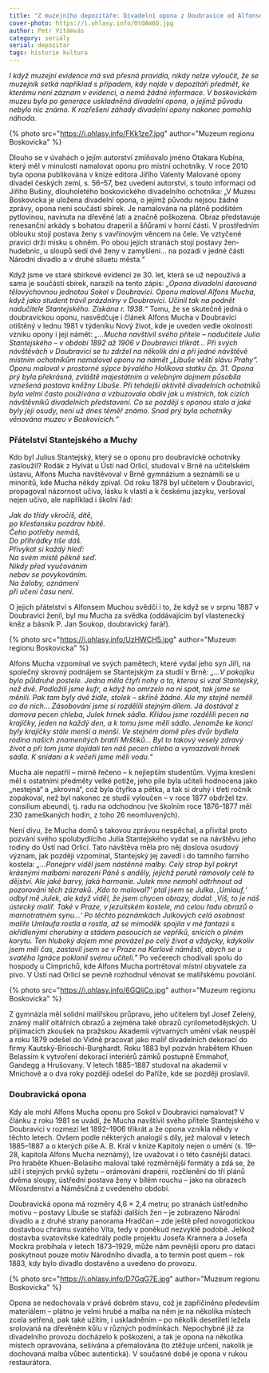 ```yaml
---
title: "Z muzejního depozitáře: Divadelní opona z Doubravice od Alfonse Muchy"
cover-photo: https://i.ohlasy.info/OtOAm6D.jpg
author: Petr Vítámvás
category: seriály
serial: depozitar
tags: historie kultura
---
```


*I když muzejní evidence má svá přesná pravidla, nikdy nelze vyloučit, že se muzejník setká například s případem, kdy najde v depozitáři předmět, ke kterému není záznam v evidenci, a nemá žádné informace. V boskovickém muzeu byla po generace uskladněná divadelní opona, o jejímž původu nebylo nic známo. K rozřešení záhady divadelní opony nakonec pomohla náhoda.*

{% photo src="https://i.ohlasy.info/FKk1ze7.jpg" author="Muzeum regionu Boskovicka" %}

Dlouho se v úvahách o jejím autorství zmiňovalo jméno Otakara Kubína, který měl v minulosti namalovat oponu pro místní ochotníky. V roce 2010 byla opona publikována v knize editora Jiřího Valenty Malované opony divadel českých zemí, s. 56–57, bez uvedení autorství, s touto informací od Jiřího Bušiny, dlouholetého boskovického divadelního ochotníka: „V Muzeu Boskovicka je uložena divadelní opona, o jejímž původu nejsou žádné zprávy, opona není součástí sbírek. Je namalována na plátně podšitém pytlovinou, navinuta na dřevěné lati a značně poškozena. Obraz představuje renesanční arkády s bohatou draperií a šňůrami v horní části. V prostředním oblouku stojí postava ženy s vavřínovým věncem na čele. Ve vztyčené pravici drží misku s ohněm. Po obou jejích stranách stojí postavy žen-hudebnic, u sloupů sedí dvě ženy v zamyšlení… na pozadí v jedné části Národní divadlo a v druhé siluetu města.“ 

Když jsme ve staré sbírkové evidenci ze 30. let, která se už nepoužívá a sama je součástí sbírek, narazili na tento zápis: *„Opona divadelní darovaná tělovýchovnou jednotou Sokol v Doubravici. Oponu maloval Alfons Mucha, když jako student trávil prázdniny v Doubravici. Učinil tak na podnět nadučitele Stantejského. Získána r. 1938.“* Tomu, že se skutečně jedná o doubravickou oponu, nasvědčuje i článek Alfons Mucha v Doubravici otištěný v lednu 1981 v týdeníku Nový život, kde je uveden vedle okolností vzniku opony i její námět: *„…Mucha navštívil svého přítele – nadučitele Julia Stantejského – v období 1892 až 1906 v Doubravici třikrát… Při svých návštěvách v Doubravici se tu zdržel na několik dní a při jedné návštěvě místním ochotníkům namaloval oponu na námět „Libuše věští slávu Prahy“. Oponu maloval v prostorné sýpce bývalého Holíkova statku čp. 31. Opona prý byla překrásná, zvláště majestátním a velebným dojmem působila vznešená postava kněžny Libuše. Při tehdejší aktivitě divadelních ochotníků byla velmi často používána a vzbuzovala obdiv jak u místních, tak cizích návštěvníků divadelních představení. Co se později s oponou stalo a jaké byly její osudy, není už dnes téměř známo. Snad prý byla ochotníky věnována muzeu v Boskovicích.“*

### Přátelství Stantejského a Muchy

Kdo byl Julius Stantejský, který se o oponu pro doubravické ochotníky zasloužil? Rodák z Hylvát u Ústí nad Orlicí, studoval v Brně na učitelském ústavu, Alfons Mucha navštěvoval v Brně gymnázium a seznámili se u minoritů, kde Mucha někdy zpíval.
Od roku 1878 byl učitelem v Doubravici, propagoval názornost učiva, lásku k vlasti a k českému jazyku, veršoval nejen učivo, ale například i školní řád:

*Jak do třídy vkročíš, dítě,  
po křesťansku pozdrav hbitě.  
Čeho potřeby nemáš,  
Do přihrádky tiše dáš.  
Přivykat si každý hleď:  
Na svém místě pěkně seď.  
Nikdy před vyučováním  
nebav se povykováním.  
Na žaloby, oznámení  
při učení času není.*

O jejich přátelství s Alfonsem Muchou svědčí i to, že když se v srpnu 1887 v Doubravici ženil, byl mu Mucha za svědka (oddávajícím byl vlastenecký kněz a básník P. Jan Soukop, doubravický farář).

{% photo src="https://i.ohlasy.info/UzHWCH5.jpg" author="Muzeum regionu Boskovicka" %}

Alfons Mucha vzpomínal ve svých pamětech, které vydal jeho syn Jiří, na společný skrovný podnájem se Stantejským za studií v Brně: *„…V pokojíku bylo půldruhé postele. Jedna měla čtyři nohy a ta, kterou si vzal Stantejský, než dvě. Podložili jsme kufr, a když ho omrzelo na ní spát, tak jsme se měnili. Pak tam byly dvě židle, stolek – skříně žádné. Ale my stejně neměli co do nich… Zásobování jsme si rozdělili stejným dílem. Já dostával z domova pecen chleba, Julek hrnek sádla. Křídou jsme rozdělili pecen na krajíčky, jeden na každý den, a k tomu jsme měli sádlo. Jenomže ke konci byly krajíčky stále menší a menší. Ve stejném domě přes dvůr bydlela rodina našich znamenitých bratří Mrštíků… Byl to takový veselý zdravý život a při tom jsme dojídali ten náš pecen chleba a vymazávali hrnek sádla. K snídani a k večeři jsme měli vodu.“*

Mucha ale nepatřil – mírně řečeno – k nejlepším studentům. Vyjma kreslení měl s ostatními předměty velké potíže, jeho píle byla učiteli hodnocena jako „nestejná“ a „skrovná“, což byla čtyřka a pětka, a tak si druhý i třetí ročník zopakoval, než byl nakonec ze studií vyloučen – v roce 1877 obdržel tzv. consilium abeundi, tj. radu na odchodnou (ve školním roce 1876–1877 měl 230 zameškaných hodin, z toho 26 neomluvených).

Není divu, že Mucha domů s takovou zprávou nespěchal, a přivítal proto pozvání svého spolubydlícího Julia Stantejského vydat se na návštěvu jeho rodiny do Ústí nad Orlicí. Tato návštěva měla pro něj doslova osudový význam, jak později vzpomínal, Stantejský jej zavedl i do tamního farního kostela: *„…Ponejprv viděl jsem nástěnné malby. Celý strop byl pokryt krásnými malbami narození Páně s anděly, jejichž perutě rámovaly celé to dějství. Ale jaké barvy, jaká harmonie. Julek mne nemohl odtrhnout od pozorování těch zázraků. ,Kdo to maloval?‘ ptal jsem se Julka. ,Umlauf,‘ odbyl mě Julek, ale když viděl, že jsem chycen obrazy, dodal: ,Víš, to je náš ústecký malíř. Také v Praze, v jezuitském kostele, má celou řadu obrazů o marnotratném synu…‘ Po těchto poznámkách Julkových celá osobnost malíře Umlaufa rostla a rostla, až se mimoděk spojila v mé fantazii s okřídlenými cherubíny a stádem pasoucích se vepříků, snících o plném korytu. Ten hluboký dojem mne provázel po celý život a vždycky, kdykoliv jsem měl čas, zastavil jsem se v Praze na Karlově náměstí, abych se u svatého Ignáce poklonil svému učiteli."* Po večerech chodívali spolu do hospody u Cimprichů, kde Alfons Mucha portrétoval místní obyvatele za pivo. V Ústí nad Orlicí se pevně rozhodnul věnovat se malířskému povolání.

{% photo src="https://i.ohlasy.info/6GQljCo.jpg" author="Muzeum regionu Boskovicka" %}

Z gymnázia měl solidní malířskou průpravu, jeho učitelem byl Josef Zelený, známý malíř oltářních obrazů a zejména také obrazů cyrilometodějských. U přijímacích zkoušek na pražskou Akademii výtvarných umění však neuspěl a roku 1879 odešel do Vídně pracovat jako malíř divadelních dekorací do firmy Kautský-Brioschi-Burghardt. Roku 1883 byl pozván hrabětem Khuen Belassim k vytvoření dekorací interiérů zámků postupně Emmahof, Gandegg a Hrušovany. V letech 1885–1887 studoval na akademii v Mnichově a o dva roky později odešel do Paříže, kde se později proslavil.

### Doubravická opona

Kdy ale mohl Alfons Mucha oponu pro Sokol v Doubravici namalovat? V článku z roku 1981 se uvádí, že Mucha navštívil svého přítele Stantejského v Doubravici v rozmezí let 1892–1906 třikrát a že opona vznikla někdy v těchto letech. Ovšem podle některých analogií s díly, jež maloval v letech 1885–1887 a o kterých píše A. B. Král v knize Kapitoly nejen o umění (s. 19–28, kapitola Alfons Mucha neznámý), lze uvažovat i o této časnější dataci. Pro hraběte Khuen-Belasiho maloval také rozměrnější formáty a zdá se, že užil i stejných prvků syžetu – orámování drapérií, rozčlenění do tří plánů dvěma sloupy, ústřední postava ženy v bílém rouchu – jako na obrazech Milosrdenství a Náměsíčná z uvedeného období. 

Doubravická opona má rozměry 4,6 × 2,4 metru;  po stranách ústředního motivu – postavy Libuše se stafáží dalších žen – je zobrazeno Národní divadlo a z druhé strany panorama Hradčan – zde ještě před novogotickou dostavbou chrámu svatého Víta, tedy v poněkud nezvyklé podobě. Jelikož dostavba svatovítské katedrály podle projektu Josefa Krannera a Josefa Mockra probíhala v letech 1873–1929, může nám pevnější oporu pro dataci poskytnout pouze motiv Národního divadla, a to termín post quem – rok 1883, kdy bylo divadlo dostavěno a uvedeno do provozu.

{% photo src="https://i.ohlasy.info/D7GqG7E.jpg" author="Muzeum regionu Boskovicka" %}

Opona se nedochovala v právě dobrém stavu, což je zapříčiněno především materiálem – plátno je velmi hrubé a malba na něm je na několika místech zcela setřená, pak také užitím, i uskladněním – po několik desetiletí ležela srolovaná na dřevěném kůlu v různých podmínkách. Nepochybně již za divadelního provozu docházelo k poškození, a tak je opona na několika místech opravována, sešívána a přemalována (to ztěžuje určení, nakolik je dochovaná malba vůbec autentická). V současné době je opona v rukou restaurátora.
